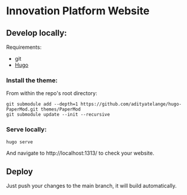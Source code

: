 # Innovation Platform Website

## Develop locally:

Requirements:
- git
- [Hugo](https://gohugo.io/installation/)

### Install the theme: 
From within the repo's root directory:

```shell
git submodule add --depth=1 https://github.com/adityatelange/hugo-PaperMod.git themes/PaperMod
git submodule update --init --recursive
```
### Serve locally:

```shell
hugo serve
```
And navigate to http://localhost:1313/ to check your website. 


## Deploy

Just push your changes to the main branch, it will build automatically. 
